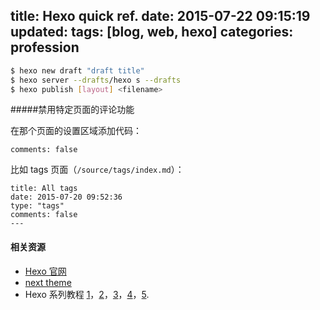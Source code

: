 title: Hexo quick ref.
date: 2015-07-22 09:15:19
updated: 
tags: [blog, web, hexo] 
categories: profession
---

``` bash
$ hexo new draft "draft title"
$ hexo server --drafts/hexo s --drafts
$ hexo publish [layout] <filename>
```

#####禁用特定页面的评论功能

在那个页面的设置区域添加代码：

```
comments: false
````

比如 tags 页面（`/source/tags/index.md`）：

```
title: All tags
date: 2015-07-20 09:52:36
type: "tags"
comments: false
---

```
#### 相关资源
- [Hexo 官网](http://hexo.io)
- [next theme](http://notes.iissnan.com)
- Hexo 系列教程 [1](http://zipperary.com/2013/05/28/hexo-guide-1/)，[2](http://zipperary.com/2013/05/28/hexo-guide-2/)，[3](http://zipperary.com/2013/05/28/hexo-guide-3/)，[4](http://zipperary.com/2013/05/28/hexo-guide-4/)，[5](http://zipperary.com/2013/05/28/hexo-guide-5/).
